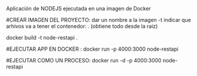 Aplicación de NODEJS ejecutada en una imagen de Docker

#CREAR IMAGEN DEL PROYECTO:
dar un nombre a la imagen -t
indicar que arhivos va a tener el contenedor: . (obtiene todo desde la raiz)

docker build -t node-restapi .



#EJECUTAR APP EN DOCKER : 
docker run -p 4000:3000 node-restapi



#EJECUTAR COMO UN PROCESO: 
docker run -d -p 4000:3000 node-restapi